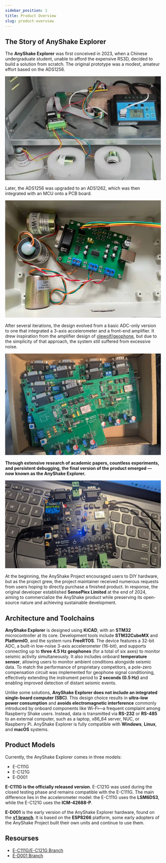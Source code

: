 ```yaml
---
sidebar_position: 1
title: Product Overview
slug: product-overview
---
```


## The Story of AnyShake Explorer

The **AnyShake Explorer** was first conceived in 2023, when a Chinese undergraduate student, unable to afford the expensive RS3D, decided to build a solution from scratch. The original prototype was a modest, amateur effort based on the ADS1256.

![Initial Prototype](img/explorer-initial-prototype.webp)

Later, the ADS1256 was upgraded to an ADS1262, which was then integrated with an MCU onto a PCB board.

![Intermediate Prototype](img/explorer-intermediate-prototype.webp)

After several iterations, the design evolved from a basic ADC-only version to one that integrated a 3-axis accelerometer and a front-end amplifier. It drew inspiration from the amplifier design of [olewolf/geophone](https://github.com/olewolf/geophone/blob/master/Amplifier%20Schematic.pdf), but due to the simplicity of that approach, the system still suffered from excessive noise.

![Improved Prototype](img/explorer-improved-prototype.webp)

**Through extensive research of academic papers, countless experiments, and persistent debugging, the final version of the product emerged — now known as the AnyShake Explorer.**

![Final Prototype](img/explorer-final-prototype.webp)

At the beginning, the AnyShake Project encouraged users to DIY hardware, but as the project grew, the project maintainer received numerous requests from users hoping to directly purchase a finished product. In response, the original developer established **SensePlex Limited** at the end of 2024, aiming to commercialize the AnyShake product while preserving its open-source nature and achieving sustainable development.

## Architecture and Toolchains

**AnyShake Explorer** is designed using **KiCAD**, with an **STM32** microcontroller at its core. Development tools include **STM32CubeMX** and **PlatformIO**, and the system runs **FreeRTOS**. The device features a 32-bit ADC, a built-in low-noise 3-axis accelerometer (16-bit), and supports connecting up to **three 4.5 Hz geophones** (for a total of six axes) to monitor seismic activity simultaneously. It also includes onboard **temperature sensor**, allowing users to monitor ambient conditions alongside seismic data. To match the performance of proprietary competitors, a pole-zero compensation circuit was implemented for geophone signal conditioning, effectively extending the instrument period to **2 seconds (0.5 Hz)** and enabling improved detection of distant seismic events.

Unlike some solutions, **AnyShake Explorer does not include an integrated single-board computer (SBC)**. This design choice results in **ultra-low power consumption** and **avoids electromagnetic interference** commonly introduced by onboard components like Wi-Fi—a frequent complaint among Raspberry Shake users. Instead, data is transmitted via **RS-232** or **RS-485** to an external computer, such as a laptop, x86_64 server, NUC, or Raspberry Pi. AnyShake Explorer is fully compatible with **Windows**, **Linux**, and **macOS** systems.

## Product Models

Currently, the AnyShake Explorer comes in three models:

- E-C111G
- E-C121G
- E-D001

**E-C111G is the officially released version**. E-C121G was used during the closed testing phase and remains compatible with the E-C111G. The main difference lies in the accelerometer model: the E-C111G uses the **LSM6DS3**, while the E-C121G uses the **ICM-42688-P**.

**E-D001** is the early version of the AnyShake Explorer hardware, found on the **[v1 branch](https://github.com/anyshake/explorer/tree/v1)**. It is based on the **ESP8266** platform, some early adopters of the AnyShake Project built their own units and continue to use them.

## Resourses

- [E-C111G/E-C121G Branch](https://github.com/anyshake/explorer/tree/master)
- [E-D001 Branch](https://github.com/anyshake/explorer/tree/v1)
